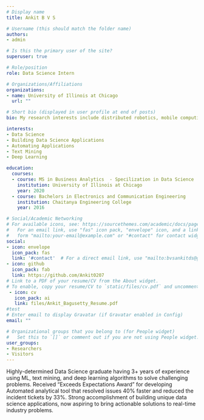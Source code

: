```yaml
---
# Display name
title: Ankit B V S

# Username (this should match the folder name)
authors:
- admin

# Is this the primary user of the site?
superuser: true

# Role/position
role: Data Science Intern

# Organizations/Affiliations
organizations:
- name: University of Illinois at Chicago
  url: ""

# Short bio (displayed in user profile at end of posts)
bio: My research interests include distributed robotics, mobile computing and programmable matter.

interests:
- Data Science
- Building Data Science Applications
- Automating Applications
- Text Mining
- Deep Learning

education:
  courses:
  - course: MS in Business Analytics  - Specilization in Data Science
    institution: University of Illinois at Chicago
    year: 2020
  - course: Bachelors in Electronics and Communication Engineering
    institution: Chaitanya Engineering College
    year: 2016

# Social/Academic Networking
# For available icons, see: https://sourcethemes.com/academic/docs/page-builder/#icons
#   For an email link, use "fas" icon pack, "envelope" icon, and a link in the
#   form "mailto:your-email@example.com" or "#contact" for contact widget.
social:
- icon: envelope
  icon_pack: fas
  link: '#contact'  # For a direct email link, use "mailto:bvsankitds@gmail.com".
- icon: github
  icon_pack: fab
  link: https://github.com/Ankit0207
# Link to a PDF of your resume/CV from the About widget.
# To enable, copy your resume/CV to `static/files/cv.pdf` and uncomment the lines below.
 - icon: cv
   icon_pack: ai
   link: files/Ankit_Bagusetty_Resume.pdf
#test
# Enter email to display Gravatar (if Gravatar enabled in Config)
email: ""

# Organizational groups that you belong to (for People widget)
#   Set this to `[]` or comment out if you are not using People widget.
user_groups:
- Researchers
- Visitors
---
```


Highly-determined Data Science graduate having 3+ years of experience using ML, text mining, and deep learning algorithms to solve challenging problems. Received “Exceeds Expectations Award” for developing Automated analytical tool that resolved issues 40% faster and reduced the incident tickets by 33%. Strong accomplishment of building unique data science applications, now aspiring to bring actionable solutions to real-time industry problems.
